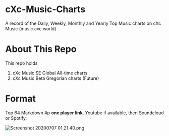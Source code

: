 # cXc-Music-Charts
A record of the Daily, Weekly, Monthly and Yearly Top Music charts on cXc Music (music.cxc.world)

# About This Repo
This repo holds 
1. cXc Music SE Global All-time charts
2. cXc Music Beta Gregorian charts (Future)

# Format
Top 64
 Markdown
\#p **one player link**, Youtube if available, then Soundcloud or Spotify.


![Screenshot 20200707 01.21.40.png](https://files.peakd.com/file/peakd-hive/currentxchange/y0BN1O8R-Screenshot202020-07-072001.21.40.png)
 
<!--stackedit_data:
eyJoaXN0b3J5IjpbMTcwMzI5NDg4OSwxNjQ1MjkzMzI0XX0=
-->